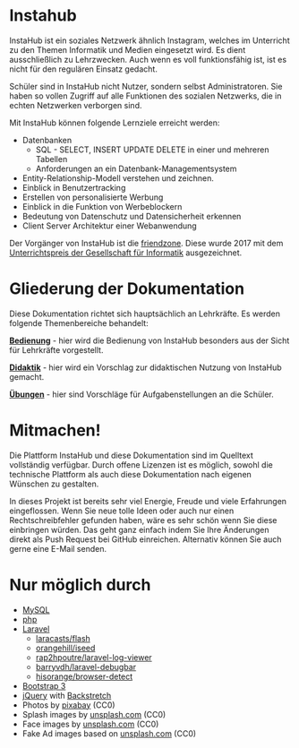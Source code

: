 # Instahub

InstaHub ist ein soziales Netzwerk ähnlich Instagram, welches im  Unterricht zu den Themen Informatik und Medien eingesetzt wird. Es dient ausschließlich zu Lehrzwecken. Auch wenn es voll  funktionsfähig ist, ist es nicht für den regulären Einsatz gedacht. 

Schüler sind in InstaHub nicht Nutzer, sondern selbst  Administratoren. Sie haben so vollen Zugriff auf alle Funktionen des  sozialen Netzwerks, die in echten Netzwerken verborgen sind. 

Mit InstaHub können folgende Lernziele erreicht werden:

* Datenbanken
  * SQL - SELECT, INSERT UPDATE DELETE in einer und mehreren Tabellen
  * Anforderungen an ein Datenbank-Managementsystem
* Entity-Relationship-Modell verstehen und zeichnen.
* Einblick in Benutzertracking
* Erstellen von personalisierte Werbung 
* Einblick in die Funktion von Werbeblockern
* Bedeutung von Datenschutz und Datensicherheit erkennen
* Client Server Architektur einer Webanwendung

Der Vorgänger von InstaHub ist die [friendzone](https://blog.wi-wissen.de/post/friendzone). Diese wurde 2017 mit dem [Unterrichtspreis der Gesellschaft für Informatik](https://www.gi.de/aktuelles/meldungen/detailansicht/article/julian-dorn-erhaelt-unterrichtspreis-2017-der-gesellschaft-fuer-informatik-fuer-friendzone.html) ausgezeichnet.

# Gliederung der Dokumentation

Diese Dokumentation richtet sich hauptsächlich an Lehrkräfte. Es werden folgende Themenbereiche behandelt:

**[Bedienung](frontend)** - hier wird die Bedienung von InstaHub besonders aus der Sicht für Lehrkräfte vorgestellt.

[**Didaktik**](didactic) - hier wird ein Vorschlag zur didaktischen Nutzung von InstaHub gemacht.

[**Übungen**](exercices) - hier sind Vorschläge für Aufgabenstellungen an die Schüler.

# Mitmachen!

Die Plattform InstaHub und diese Dokumentation sind im Quelltext vollständig verfügbar. Durch offene Lizenzen ist es möglich, sowohl die technische Plattform als auch diese Dokumentation nach eigenen Wünschen zu gestalten.

In dieses Projekt ist bereits sehr viel Energie, Freude und viele Erfahrungen eingeflossen. Wenn Sie neue tolle Ideen oder auch nur einen Rechtschreibfehler gefunden haben, wäre es sehr schön wenn Sie diese einbringen würden. Das geht ganz einfach indem Sie Ihre Änderungen direkt als Push Request bei GitHub einreichen. Alternativ können Sie auch gerne eine E-Mail senden.

# Nur möglich durch

* [MySQL](https://www.mysql.com/)
* [php](http://php.net/)
* [Laravel](https://laravel.com/)
    * [laracasts/flash](https://github.com/laracasts/flash)
    * [orangehill/iseed](https://github.com/orangehill/iseed)
    * [rap2hpoutre/laravel-log-viewer](https://github.com/rap2hpoutre/laravel-log-viewer)
    * [barryvdh/laravel-debugbar](https://github.com/barryvdh/laravel-debugbar)
    * [hisorange/browser-detect](hisorange/browser-detect)
* [Bootstrap 3](http://bootstrap.com/)
* [jQuery](https://jquery.com/) with [Backstretch](https://github.com/jquery-backstretch/jquery-backstretch)
* Photos by [pixabay](https://pixabay.com/) (CC0)
* Splash images by [unsplash.com](https://unsplash.com/) (CC0)
* Face images by [unsplash.com](https://unsplash.com/) (CC0)
* Fake Ad images based on [unsplash.com](https://unsplash.com/) (CC0)

